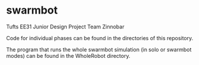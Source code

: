 swarmbot
========

Tufts EE31 Junior Design Project
Team Zinnobar

Code for individual phases can be found in the directories of this repository.  

The program that runs the whole swarmbot simulation (in solo or swarmbot modes) can be found in the WholeRobot directory.  